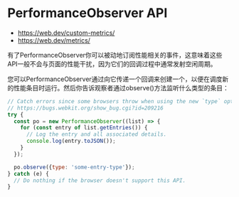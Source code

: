 # PerformanceObserver API

- https://web.dev/custom-metrics/
- https://web.dev/metrics/

有了PerformanceObserver你可以被动地订阅性能相关的事件，这意味着这些API一般不会与页面的性能干扰，因为它们的回调过程中通常发射空闲周期。

您可以PerformanceObserver通过向它传递一个回调来创建一个，以便在调度新的性能条目时运行。然后你告诉观察者通过observe()方法监听什么类型的条目：

```js
// Catch errors since some browsers throw when using the new `type` option.
// https://bugs.webkit.org/show_bug.cgi?id=209216
try {
  const po = new PerformanceObserver((list) => {
    for (const entry of list.getEntries()) {
      // Log the entry and all associated details.
      console.log(entry.toJSON());
    }
  });

  po.observe({type: 'some-entry-type'});
} catch (e) {
  // Do nothing if the browser doesn't support this API.
}
```
